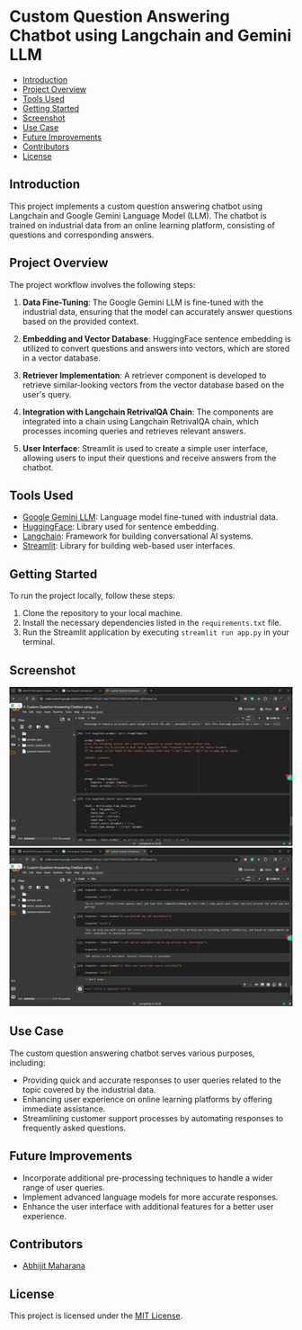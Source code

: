 # Custom Question Answering Chatbot using Langchain and Gemini LLM

- [Introduction](#introduction)
- [Project Overview](#project-overview)
- [Tools Used](#tools-used)
- [Getting Started](#getting-started)
- [Screenshot](#screenshot)
- [Use Case](#use-case)
- [Future Improvements](#future-improvements)
- [Contributors](#contributors)
- [License](#license)

## Introduction

This project implements a custom question answering chatbot using Langchain and Google Gemini Language Model (LLM). The chatbot is trained on industrial data from an online learning platform, consisting of questions and corresponding answers.

## Project Overview

The project workflow involves the following steps:

1. **Data Fine-Tuning**: The Google Gemini LLM is fine-tuned with the industrial data, ensuring that the model can accurately answer questions based on the provided context.

2. **Embedding and Vector Database**: HuggingFace sentence embedding is utilized to convert questions and answers into vectors, which are stored in a vector database.

3. **Retriever Implementation**: A retriever component is developed to retrieve similar-looking vectors from the vector database based on the user's query.

4. **Integration with Langchain RetrivalQA Chain**: The components are integrated into a chain using Langchain RetrivalQA chain, which processes incoming queries and retrieves relevant answers.

5. **User Interface**: Streamlit is used to create a simple user interface, allowing users to input their questions and receive answers from the chatbot.

## Tools Used

- [Google Gemini LLM](https://link-to-gemini-llm): Language model fine-tuned with industrial data.
- [HuggingFace](https://link-to-huggingface): Library used for sentence embedding.
- [Langchain](https://link-to-langchain): Framework for building conversational AI systems.
- [Streamlit](https://link-to-streamlit): Library for building web-based user interfaces.

## Getting Started

To run the project locally, follow these steps:

1. Clone the repository to your local machine.
2. Install the necessary dependencies listed in the `requirements.txt` file.
3. Run the Streamlit application by executing `streamlit run app.py` in your terminal.

## Screenshot

![Screenshot1](screenshots/screenshot1.png)
![Screenshot1](screenshots/screenshot2.png)

## Use Case

The custom question answering chatbot serves various purposes, including:

- Providing quick and accurate responses to user queries related to the topic covered by the industrial data.
- Enhancing user experience on online learning platforms by offering immediate assistance.
- Streamlining customer support processes by automating responses to frequently asked questions.

## Future Improvements

- Incorporate additional pre-processing techniques to handle a wider range of user queries.
- Implement advanced language models for more accurate responses.
- Enhance the user interface with additional features for a better user experience.

## Contributors

- [Abhijit Maharana](https://www.linkedin.com/in/abhijitmaharana/)

## License

This project is licensed under the [MIT License](link-to-license-file).
